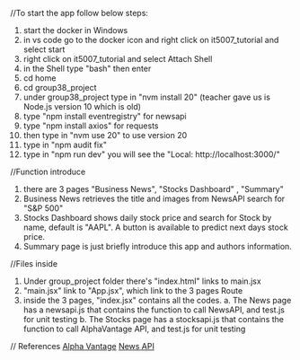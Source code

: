 //To start the app follow below steps:
1. start the docker in Windows
2. in vs code go to the docker icon and right click on it5007_tutorial and select start
3. right click on it5007_tutorial and select Attach Shell
4. in the Shell type "bash" then enter
5. cd home
6. cd group38_project
7. under group38_project type in "nvm install 20"  (teacher gave us is Node.js version 10 which is old)
8. type "npm install eventregistry" for newsapi
9. type "npm install axios" for requests
10. then type in "nvm use 20"  to use version 20
11. type in "npm audit fix"
12. type in "npm run dev"   you will see the "Local:   http://localhost:3000/"

//Function introduce
1. there are 3 pages "Business News", "Stocks Dashboard" , "Summary"
2. Business News retrieves the title and images from NewsAPI search for "S&P 500" 
3. Stocks Dashboard shows daily stock price and search for Stock by name, default is "AAPL". A button is available to predict next days stock price.
4. Summary page is just briefly introduce this app and authors information.

//Files inside
1. Under group_project folder there's "index.html" links to main.jsx <script type="module" src="/src/main.jsx"></script>
2. "main.jsx" link to "App.jsx", which link to the 3 pages Route
3. inside the 3 pages, "index.jsx" contains all the codes. 
   a. The News page has a newsapi.js that contains the function to call NewsAPI, and test.js for unit testing
   b. The Stocks page has a stocksapi.js that contains the function to call AlphaVantage API, and test.js for unit testing

// References
[Alpha Vantage](https://www.alphavantage.co/documentation/)
[News API](https://newsapi.ai/documentation?tab=searchArticles)
